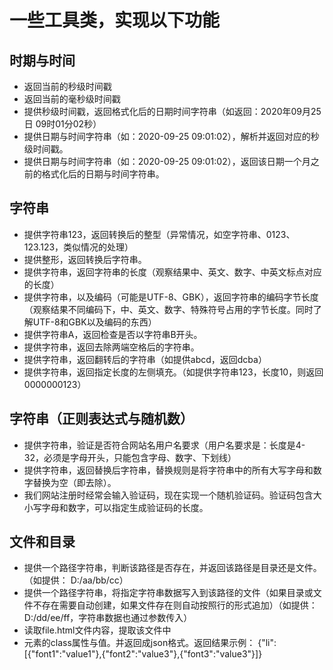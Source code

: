 一些工具类，实现以下功能
=========

## 时期与时间
* 返回当前的秒级时间戳
* 返回当前的毫秒级时间戳
* 提供秒级时间戳，返回格式化后的日期时间字符串（如返回：2020年09月25日 09时01分02秒）
* 提供日期与时间字符串（如：2020-09-25 09:01:02），解析并返回对应的秒级时间戳。
* 提供日期与时间字符串（如：2020-09-25 09:01:02），返回该日期一个月之前的格式化后的日期与时间字符串。

## 字符串
* 提供字符串123，返回转换后的整型（异常情况，如空字符串、0123、123.123，类似情况的处理）
* 提供整形，返回转换后字符串。
* 提供字符串，返回字符串的长度（观察结果中、英文、数字、中英文标点对应的长度）
* 提供字符串，以及编码（可能是UTF-8、GBK），返回字符串的编码字节长度（观察结果不同编码下，中、英文、数字、特殊符号占用的字节长度。同时了解UTF-8和GBK以及编码的东西）
* 提供字符串A，返回检查是否以字符串B开头。
* 提供字符串，返回去除两端空格后的字符串。
* 提供字符串，返回翻转后的字符串（如提供abcd，返回dcba）
* 提供字符串，返回指定长度的左侧填充。（如提供字符串123，长度10，则返回0000000123）

## 字符串（正则表达式与随机数）
* 提供字符串，验证是否符合网站名用户名要求（用户名要求是：长度是4-32，必须是字母开头，只能包含字母、数字、下划线）
* 提供字符串，返回替换后字符串，替换规则是将字符串中的所有大写字母和数字替换为空（即去除）。
* 我们网站注册时经常会输入验证码，现在实现一个随机验证码。验证码包含大小写字母和数字，可以指定生成验证码的长度。

## 文件和目录
* 提供一个路径字符串，判断该路径是否存在，并返回该路径是目录还是文件。（如提供： D:/aa/bb/cc）
* 提供一个路径字符串，将指定字符串数据写入到该路径的文件（如果目录或文件不存在需要自动创建，如果文件存在则自动按照行的形式追加）（如提供：D:/dd/ee/ff，字符串数据也通过参数传入）
* 读取file.html文件内容，提取该文件中<li>元素的class属性与值。并返回成json格式。返回结果示例：
{"li":[{"font1":"value1"},{"font2":"value3"},{"font3":"value3"}]}
